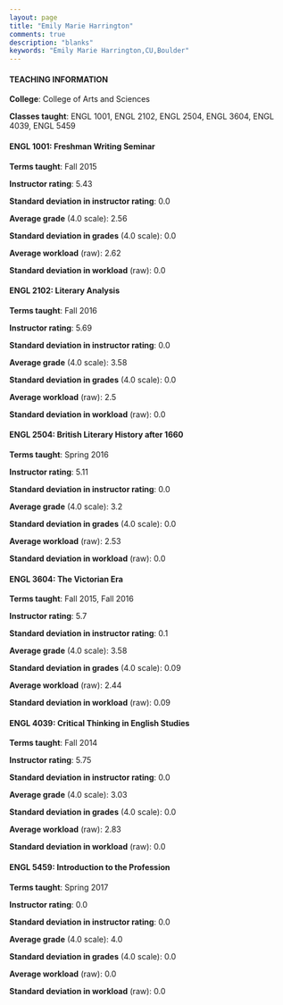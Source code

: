 ```yaml
---
layout: page
title: "Emily Marie Harrington" 
comments: true
description: "blanks"
keywords: "Emily Marie Harrington,CU,Boulder"
---
```

<head>
<script src="https://ajax.googleapis.com/ajax/libs/jquery/2.1.3/jquery.min.js"></script>
<script src="https://dl.dropboxusercontent.com/s/pc42nxpaw1ea4o9/highcharts.js?dl=0"></script>
<!-- <script src="../assets/js/highcharts.js"></script> -->
<style type="text/css">@font-face {
	font-family: "Bebas Neue";
	src: url(https://www.filehosting.org/file/details/544349/BebasNeue Regular.otf) format("opentype");
	}
	h1.Bebas { 
		font-family: "Bebas Neue", Verdana, Tahoma;
	}
</style>
</head>
	   
#### TEACHING INFORMATION

**College**: College of Arts and Sciences

**Classes taught**: ENGL 1001, ENGL 2102, ENGL 2504, ENGL 3604, ENGL 4039, ENGL 5459

#### ENGL 1001: Freshman Writing Seminar

**Terms taught**: Fall 2015

**Instructor rating**: 5.43

**Standard deviation in instructor rating**: 0.0

**Average grade** (4.0 scale): 2.56

**Standard deviation in grades** (4.0 scale): 0.0

**Average workload** (raw): 2.62

**Standard deviation in workload** (raw): 0.0

#### ENGL 2102: Literary Analysis

**Terms taught**: Fall 2016

**Instructor rating**: 5.69

**Standard deviation in instructor rating**: 0.0

**Average grade** (4.0 scale): 3.58

**Standard deviation in grades** (4.0 scale): 0.0

**Average workload** (raw): 2.5

**Standard deviation in workload** (raw): 0.0

#### ENGL 2504: British Literary History after 1660

**Terms taught**: Spring 2016

**Instructor rating**: 5.11

**Standard deviation in instructor rating**: 0.0

**Average grade** (4.0 scale): 3.2

**Standard deviation in grades** (4.0 scale): 0.0

**Average workload** (raw): 2.53

**Standard deviation in workload** (raw): 0.0

#### ENGL 3604: The Victorian Era

**Terms taught**: Fall 2015, Fall 2016

**Instructor rating**: 5.7

**Standard deviation in instructor rating**: 0.1

**Average grade** (4.0 scale): 3.58

**Standard deviation in grades** (4.0 scale): 0.09

**Average workload** (raw): 2.44

**Standard deviation in workload** (raw): 0.09

#### ENGL 4039: Critical Thinking in English Studies

**Terms taught**: Fall 2014

**Instructor rating**: 5.75

**Standard deviation in instructor rating**: 0.0

**Average grade** (4.0 scale): 3.03

**Standard deviation in grades** (4.0 scale): 0.0

**Average workload** (raw): 2.83

**Standard deviation in workload** (raw): 0.0

#### ENGL 5459: Introduction to the Profession

**Terms taught**: Spring 2017

**Instructor rating**: 0.0

**Standard deviation in instructor rating**: 0.0

**Average grade** (4.0 scale): 4.0

**Standard deviation in grades** (4.0 scale): 0.0

**Average workload** (raw): 0.0

**Standard deviation in workload** (raw): 0.0

